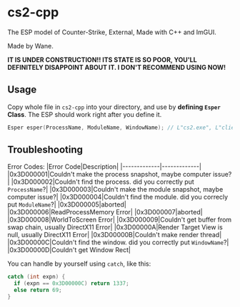 # cs2-cpp

The ESP model of Counter-Strike, External, Made with C++ and ImGUI.

Made by Wane.

**IT IS UNDER CONSTRUCTION!! ITS STATE IS SO POOR, YOU'LL DEFINITELY DISAPPOINT ABOUT IT. I DON'T RECOMMEND USING NOW!**

## Usage

Copy whole file in `cs2-cpp` into your directory, and use by **defining `Esper` Class**.
The ESP should work right after you define it.
```c++
Esper esper(ProcessName, ModuleName, WindowName); // L"cs2.exe", L"client.dll", L"Counter-Strike 2"
```

## Troubleshooting

Error Codes:
|Error Code|Description|
|-------------|-------------|
|0x3D000001|Couldn't make the process snapshot, maybe computer issue?|
|0x3D000002|Couldn't find the process. did you correctly put `ProcessName`?|
|0x3D000003|Couldn't make the module snapshot, maybe computer issue?|
|0x3D000004|Couldn't find the module. did you correcly put `ModuleName`?|
|0x3D000005|aborted|
|0x3D000006|ReadProcessMemory Error|
|0x3D000007|aborted|
|0x3D000008|WorldToScreen Error|
|0x3D000009|Couldn't get buffer from swap chain, usually DirectX11 Error|
|0x3D00000A|Render Target View is null, usually DirectX11 Error|
|0x3D00000B|Couldn't make render thread|
|0x3D00000C|Couldn't find the window. did you correctly put `WindowName`?|
|0x3D00000D|Couldn't get Window Rect|

You can handle by yourself using `catch`, like this:
```c++
catch (int expn) {
  if (expn == 0x3D00000C) return 1337;
  else return 69;
}
```
